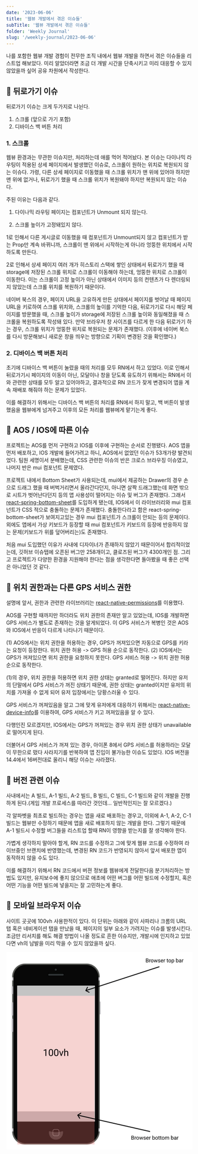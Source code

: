 ```yaml
---
date: '2023-06-06'
title: '웹뷰 개발에서 겪은 이슈들'
subTitle: '웹뷰 개발에서 겪은 이슈들'
folder: 'Weekly Journal'
slug: '/weekly-journal/2023-06-06'
---
```


나를 포함한 웹뷰 개발 경험이 전무한 조직 내에서 웹뷰 개발을 하면서 겪은 이슈들을 리스트업 해보았다. 미리 알았더라면 조금 더 개발 시간을 단축시키고 미리 대응할 수 있지 않았을까 싶어 공유 차원에서 작성한다.

## 📌 뒤로가기 이슈

뒤로가기 이슈는 크게 두가지로 나뉜다.

1. 스크롤 (앞으로 가기 포함)
2. 디바이스 백 버튼 처리

### 1. 스크롤

웹뷰 환경과는 무관한 이슈지만, 처리하는데 애를 먹어 적어놨다. 본 이슈는 다이나믹 라우팅이 적용된 상세 페이지에서 발생했던 이슈로, 스크롤이 원하는 위치로 복원되지 않는 이슈다. 가령, 다른 상세 페이지로 이동했을 때 스크롤 위치가 맨 위에 있어야 하지만 맨 위에 없거나, 뒤로가기 했을 때 스크롤 위치가 복원돼야 하지만 복원되지 않는 이슈다.

주된 이유는 다음과 같다.

1. 다이나믹 라우팅 페이지는 컴포넌트가 Unmount 되지 않는다.

2. 스크롤 높이가 고정돼있지 않다.

1로 인해서 다른 게시글로 이동했을 때 컴포넌트가 Unmount되지 않고 컴포넌트가 받는 Prop만 계속 바뀌니까, 스크롤이 맨 위에서 시작하는게 아니라 엉뚱한 위치에서 시작하도록 만든다.

2로 인해서 상세 페이지 여러 개가 히스토리 스택에 쌓인 상태에서 뒤로가기 했을 때 storage에 저장된 스크롤 위치로 스크롤이 이동해야 하는데, 엉뚱한 위치로 스크롤이 이동한다. 이는 스크롤이 고정 높이가 아닌 상태에서 이미지 등의 컨텐츠가 다 렌더링되지 않았는데 스크롤 위치를 복원하기 때문이다.

네이버 북스의 경우, 페이지 URL을 고유하게 만든 상태에서 페이지를 벗어날 때 페이지 URL을 키로하여 스크롤 위치와, 스크롤의 높이를 기억한 다음, 뒤로가기로 다시 해당 페이지를 방문했을 때, 스크롤 높이가 storage에 저장된 스크롤 높이와 동일해졌을 때 스크롤을 복원하도록 작성돼 있다. 만약 브라우저 창 사이즈를 다르게 한 다음 뒤로가기 하는 경우, 스크롤 위치가 엉뚱한 위치로 복원되는 문제가 존재했다. (이후에 네이버 북스를 다시 방문해보니 새로운 창을 띄우는 방향으로 기획이 변경된 것을 확인했다.)

### 2. 디바이스 백 버튼 처리

초기에 디바이스 백 버튼이 눌렸을 때의 처리를 모두 RN에서 하고 있었다. 이로 인해서 뒤로가기시 페이지의 이동이 아닌, 모달이나 창을 닫도록 유도하기 위해서는 RN에서 이와 관련한 상태를 모두 알고 있어야하고, 결과적으로 RN 코드가 잦게 변경되어 앱을 계속 재배포 해줘야 하는 문제가 있었다.

이를 해결하기 위해서는 디바이스 백 버튼의 처리를 RN에서 하지 말고, 백 버튼이 발생했음을 웹뷰에게 넘겨주고 이후의 모든 처리를 웹뷰에게 맡기는게 좋다.

## 📌 AOS / IOS에 따른 이슈

프로젝트는 AOS를 먼저 구현하고 IOS를 이후에 구현하는 순서로 진행됐다. AOS 앱을 먼저 배포하고, IOS 개발에 들어가려고 하니, AOS에서 없었던 이슈가 53개가량 발견되었다. 팀원 세명이서 분배했는데, CSS 관련한 이슈의 반은 크로스 브라우징 이슈였고, 나머지 반은 mui 컴포넌트 문제였다.

프로젝트 내에서 Bottom Sheet가 사용되는데, mui에서 제공하는 Drawer의 경우 손으로 드래그 했을 때 버벅거리면서 올라간다던지, 아니면 살짝 드래그했는데 화면 밖으로 시트가 벗어난다던지 등의 앱 사용성이 떨어지는 이슈 및 버그가 존재했다. 그래서 [react-spring-bottom-sheet](https://react-spring.bottom-sheet.dev/)를 도입하게 됐는데, IOS에서 이 라이브러리와 mui 컴포넌트가 CSS 적으로 충돌하는 문제가 존재했다. 충돌한다라고 함은 react-spring-bottom-sheet가 보여지고있는 경우 mui 컴포넌트가 스크롤이 안되는 등의 문제이다. 외에도 앱에서 가상 키보드가 등장할 때 mui 컴포넌트가 키보드의 등장에 반응하지 않는 문제(키보드가 위를 덮어버리는)도 존재했다.

처음 mui 도입했던 이유가 사내에 디자이너가 존재하지 않았기 때문이어서 합리적이었는데, 깃허브 이슈탭에 오픈된 버그만 258개이고, 클로즈된 버그가 4300개인 점. 그리고 프로젝트가 다양한 환경을 지원해야 한다는 점을 생각한다면 돌아봤을 때 좋은 선택은 아니었던 것 같다.

## 📌 위치 권한과는 다른 GPS 서비스 권한

설명에 앞서, 권한과 관련한 라이브러리는 [react-native-permissions](https://github.com/zoontek/react-native-permissions)를 이용했다.

AOS를 구현할 때까지만 하더라도 위치 권한의 존재만 알고 있었는데, IOS를 개발하면 GPS 서비스가 별도로 존재하는 것을 알게되었다. 이 GPS 서비스가 복병인 것은 AOS와 IOS에서 반응이 다르게 나타나기 때문이다.

(1) AOS에서는 위치 권한을 허용하는 경우, GPS가 꺼져있으면 자동으로 GPS를 키라는 요청이 등장한다. 위치 권한 허용 -> GPS 허용 순으로 동작한다.
(2) IOS에서는 GPS가 꺼져있으면 위치 권한을 요청하지 못한다. GPS 서비스 허용 -> 위치 권한 허용 순으로 동작한다.

(1)의 경우, 위치 권한을 허용하면 위치 권한 상태는 granted로 떨어진다. 하지만 유저의 단말에서 GPS 서비스가 꺼진 상태기 때문에, 권한 상태는 granted이지만 유저의 위치를 가져올 수 없게 되어 유저 입장에서는 당황스러울 수 있다.

GPS 서비스가 꺼져있음을 알고 그에 맞게 유저에게 대응하기 위해서는 [react-native-device-info](https://github.com/react-native-device-info/react-native-device-info#getavailablelocationproviders)를 이용하여, GPS 서비스가 키고 꺼져있음을 알 수 있다.

다행인진 모르겠지만, IOS에서는 GPS가 꺼져있는 경우 위치 권한 상태가 unavailable로 떨어지게 된다.

더불어서 GPS 서비스가 꺼져 있는 경우, 아이폰 8에서 GPS 서비스를 허용하라는 모달이 무한으로 떴다 사라지기를 반복하여 앱 진입이 불가능한 이슈도 있었다. IOS 버전을 14.4에서 16버전대로 올리니 해당 이슈는 사라졌다.

## 📌 버전 관련 이슈

사내에서는 A 빌드, A-1 빌드, A-2 빌드, B 빌드, C 빌드, C-1 빌드와 같이 개발을 진행하게 된다.(게임 개발 프로세스를 따라간 것인데... 일반적인지는 잘 모르겠다.)

각 알파벳을 최초로 빌드하는 경우는 앱을 새로 배포하는 경우고, 이외에 A-1, A-2, C-1 빌드는 웹뷰만 수정하기 때문에 앱을 새로 배포하지 않는 개발을 한다. 그렇기 때문에 A-1 빌드시 수정할 버그들을 리스트업 할때 RN이 영향을 받는지를 잘 생각해야 한다.

가볍게 생각하지 말아야 할게, RN 코드를 수정하고 그에 맞게 웹뷰 코드를 수정하여 라이브중인 브랜치에 반영했는데, 변경된 RN 코드가 반영되지 않아서 앞서 배포한 앱이 동작하지 않을 수도 있다.

이를 해결하기 위해서 RN 코드에서 버젼 정보를 웹뷰에게 전달한다음 분기처리하는 방법도 있지만, 유지보수에 좋지 않으므로 애초에 어떤 버그를 어떤 빌드에 수정할지, 혹은 어떤 기능을 어떤 빌드에 넣을지는 잘 고민하는게 좋다.

## 📌 모바일 브라우저 이슈

사이트 곳곳에 100vh 사용한적이 있다. 이 단위는 아래와 같이 사파리나 크롬의 URL 탭 혹은 네비게이션 탭을 만났을 때, 페이지의 일부 요소가 가려지는 이슈를 발생시킨다. 조금만 리서치를 해도 해결 방법이 나올 정도로 흔한 이슈지만, 개발시에 인지하고 있었다면 vh의 남발을 미리 막을 수 있지 않았을까 싶다.

![](./mobile.png)
